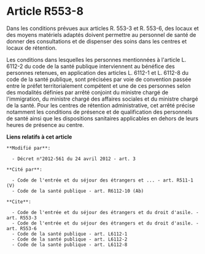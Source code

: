 # Article R553-8

Dans les conditions prévues aux articles R. 553-3 et R. 553-6, des locaux et des moyens matériels adaptés doivent permettre
au personnel de santé de donner des consultations et de dispenser des soins dans les centres et locaux de rétention. 

Les conditions dans lesquelles les personnes mentionnées à l'article L. 6112-2 du code de la santé publique interviennent au
bénéfice des personnes retenues, en application des articles L. 6112-1 et L. 6112-8 du code de la santé publique, sont
précisées par voie de convention passée entre le préfet territorialement compétent et une de ces personnes selon des
modalités définies par arrêté conjoint du ministre chargé de l'immigration, du ministre chargé des affaires sociales et du
ministre chargé de la santé. Pour les centres de rétention administrative, cet arrêté précise notamment les conditions de
présence et de qualification des personnels de santé ainsi que les dispositions sanitaires applicables en dehors de leurs
heures de présence au centre.

**Liens relatifs à cet article**

	**Modifié par**:

	  - Décret n°2012-561 du 24 avril 2012 - art. 3

	**Cité par**:

	  - Code de l'entrée et du séjour des étrangers et ... - art. R511-1 (V)
	  - Code de la santé publique - art. R6112-10 (Ab)

	**Cite**:

	  - Code de l'entrée et du séjour des étrangers et du droit d'asile. - art. R553-3
	  - Code de l'entrée et du séjour des étrangers et du droit d'asile. - art. R553-6
	  - Code de la santé publique - art. L6112-1
	  - Code de la santé publique - art. L6112-2
	  - Code de la santé publique - art. L6112-8
